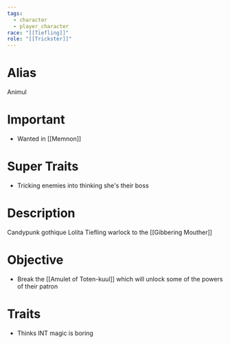 ```yaml
---
tags:
  - character
  - player_character
race: "[[Tiefling]]"
role: "[[Trickster]]"
---
```

# Alias
Animul
# Important
- Wanted in [[Memnon]]
# Super Traits
- Tricking enemies into thinking she's their boss
# Description
Candypunk gothique Lolita Tiefling warlock to the [[Gibbering Mouther]]
# Objective
- Break the [[Amulet of Toten-kuul]] which will unlock some of the powers of their patron
# Traits
- Thinks INT magic is boring

